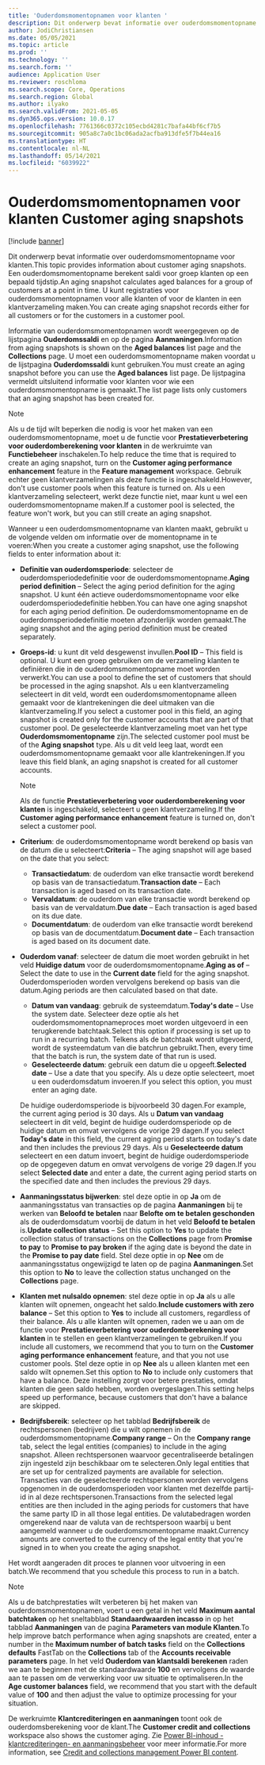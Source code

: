 ```yaml
---
title: 'Ouderdomsmomentopnamen voor klanten '
description: Dit onderwerp bevat informatie over ouderdomsmomentopname voor klanten. Een ouderdomsmomentopname berekent saldi voor groep klanten op een bepaald tijdstip.
author: JodiChristiansen
ms.date: 05/05/2021
ms.topic: article
ms.prod: ''
ms.technology: ''
ms.search.form: ''
audience: Application User
ms.reviewer: roschloma
ms.search.scope: Core, Operations
ms.search.region: Global
ms.author: ilyako
ms.search.validFrom: 2021-05-05
ms.dyn365.ops.version: 10.0.17
ms.openlocfilehash: 7761366c0372c105ecbd4281c7bafa44bf6cf7b5
ms.sourcegitcommit: 905a8c7a0c1bc06ada2acfba913dfe5f7b44ea16
ms.translationtype: HT
ms.contentlocale: nl-NL
ms.lasthandoff: 05/14/2021
ms.locfileid: "6039922"
---
```

# <a name="customer-aging-snapshots"></a><span data-ttu-id="f8f70-104">Ouderdomsmomentopnamen voor klanten </span><span class="sxs-lookup"><span data-stu-id="f8f70-104">Customer aging snapshots</span></span>

[!include [banner](../includes/banner.md)]

<span data-ttu-id="f8f70-105">Dit onderwerp bevat informatie over ouderdomsmomentopname voor klanten.</span><span class="sxs-lookup"><span data-stu-id="f8f70-105">This topic provides information about customer aging snapshots.</span></span> <span data-ttu-id="f8f70-106">Een ouderdomsmomentopname berekent saldi voor groep klanten op een bepaald tijdstip.</span><span class="sxs-lookup"><span data-stu-id="f8f70-106">An aging snapshot calculates aged balances for a group of customers at a point in time.</span></span> <span data-ttu-id="f8f70-107">U kunt registraties voor ouderdomsmomentopnamen voor alle klanten of voor de klanten in een klantverzameling maken.</span><span class="sxs-lookup"><span data-stu-id="f8f70-107">You can create aging snapshot records either for all customers or for the customers in a customer pool.</span></span>

<span data-ttu-id="f8f70-108">Informatie van ouderdomsmomentopnamen wordt weergegeven op de lijstpagina **Ouderdomssaldi** en op de pagina **Aanmaningen**.</span><span class="sxs-lookup"><span data-stu-id="f8f70-108">Information from aging snapshots is shown on the **Aged balances** list page and the **Collections** page.</span></span> <span data-ttu-id="f8f70-109">U moet een ouderdomsmomentopname maken voordat u de lijstpagina **Ouderdomssaldi** kunt gebruiken.</span><span class="sxs-lookup"><span data-stu-id="f8f70-109">You must create an aging snapshot before you can use the **Aged balances** list page.</span></span> <span data-ttu-id="f8f70-110">De lijstpagina vermeldt uitsluitend informatie voor klanten voor wie een ouderdomsmomentopname is gemaakt.</span><span class="sxs-lookup"><span data-stu-id="f8f70-110">The list page lists only customers that an aging snapshot has been created for.</span></span>

> [!NOTE]
> <span data-ttu-id="f8f70-111">Als u de tijd wilt beperken die nodig is voor het maken van een ouderdomsmomentopname, moet u de functie voor **Prestatieverbetering voor ouderdomberekening voor klanten** in de werkruimte van **Functiebeheer** inschakelen.</span><span class="sxs-lookup"><span data-stu-id="f8f70-111">To help reduce the time that is required to create an aging snapshot, turn on the **Customer aging performance enhancement** feature in the **Feature management** workspace.</span></span> <span data-ttu-id="f8f70-112">Gebruik echter geen klantverzamelingen als deze functie is ingeschakeld.</span><span class="sxs-lookup"><span data-stu-id="f8f70-112">However, don't use customer pools when this feature is turned on.</span></span> <span data-ttu-id="f8f70-113">Als u een klantverzameling selecteert, werkt deze functie niet, maar kunt u wel een ouderdomsmomentopname maken.</span><span class="sxs-lookup"><span data-stu-id="f8f70-113">If a customer pool is selected, the feature won't work, but you can still create an aging snapshot.</span></span>

<span data-ttu-id="f8f70-114">Wanneer u een ouderdomsmomentopname van klanten maakt, gebruikt u de volgende velden om informatie over de momentopname in te voeren:</span><span class="sxs-lookup"><span data-stu-id="f8f70-114">When you create a customer aging snapshot, use the following fields to enter information about it:</span></span>

- <span data-ttu-id="f8f70-115">**Definitie van ouderdomsperiode**: selecteer de ouderdomsperiodedefinitie voor de ouderdomsmomentopname.</span><span class="sxs-lookup"><span data-stu-id="f8f70-115">**Aging period definition** – Select the aging period definition for the aging snapshot.</span></span> <span data-ttu-id="f8f70-116">U kunt één actieve ouderdomsmomentopname voor elke ouderdomsperiodedefinitie hebben.</span><span class="sxs-lookup"><span data-stu-id="f8f70-116">You can have one aging snapshot for each aging period definition.</span></span> <span data-ttu-id="f8f70-117">De ouderdomsmomentopname en de ouderdomsperiodedefinitie moeten afzonderlijk worden gemaakt.</span><span class="sxs-lookup"><span data-stu-id="f8f70-117">The aging snapshot and the aging period definition must be created separately.</span></span>
- <span data-ttu-id="f8f70-118">**Groeps-id**: u kunt dit veld desgewenst invullen.</span><span class="sxs-lookup"><span data-stu-id="f8f70-118">**Pool ID** – This field is optional.</span></span> <span data-ttu-id="f8f70-119">U kunt een groep gebruiken om de verzameling klanten te definiëren die in de ouderdomsmomentopname moet worden verwerkt.</span><span class="sxs-lookup"><span data-stu-id="f8f70-119">You can use a pool to define the set of customers that should be processed in the aging snapshot.</span></span> <span data-ttu-id="f8f70-120">Als u een klantverzameling selecteert in dit veld, wordt een ouderdomsmomentopname alleen gemaakt voor de klantrekeningen die deel uitmaken van die klantverzameling.</span><span class="sxs-lookup"><span data-stu-id="f8f70-120">If you select a customer pool in this field, an aging snapshot is created only for the customer accounts that are part of that customer pool.</span></span> <span data-ttu-id="f8f70-121">De geselecteerde klantverzameling moet van het type **Ouderdomsmomentopname** zijn.</span><span class="sxs-lookup"><span data-stu-id="f8f70-121">The selected customer pool must be of the **Aging snapshot** type.</span></span> <span data-ttu-id="f8f70-122">Als u dit veld leeg laat, wordt een ouderdomsmomentopname gemaakt voor alle klantrekeningen.</span><span class="sxs-lookup"><span data-stu-id="f8f70-122">If you leave this field blank, an aging snapshot is created for all customer accounts.</span></span>

    > [!NOTE]
    > <span data-ttu-id="f8f70-123">Als de functie **Prestatieverbetering voor ouderdomberekening voor klanten** is ingeschakeld, selecteert u geen klantverzameling.</span><span class="sxs-lookup"><span data-stu-id="f8f70-123">If the **Customer aging performance enhancement** feature is turned on, don't select a customer pool.</span></span>

- <span data-ttu-id="f8f70-124">**Criterium**: de ouderdomsmomentopname wordt berekend op basis van de datum die u selecteert:</span><span class="sxs-lookup"><span data-stu-id="f8f70-124">**Criteria** – The aging snapshot will age based on the date that you select:</span></span>

    - <span data-ttu-id="f8f70-125">**Transactiedatum**: de ouderdom van elke transactie wordt berekend op basis van de transactiedatum.</span><span class="sxs-lookup"><span data-stu-id="f8f70-125">**Transaction date** – Each transaction is aged based on its transaction date.</span></span>
    - <span data-ttu-id="f8f70-126">**Vervaldatum**: de ouderdom van elke transactie wordt berekend op basis van de vervaldatum.</span><span class="sxs-lookup"><span data-stu-id="f8f70-126">**Due date** – Each transaction is aged based on its due date.</span></span>
    - <span data-ttu-id="f8f70-127">**Documentdatum**: de ouderdom van elke transactie wordt berekend op basis van de documentdatum.</span><span class="sxs-lookup"><span data-stu-id="f8f70-127">**Document date** – Each transaction is aged based on its document date.</span></span>

- <span data-ttu-id="f8f70-128">**Ouderdom vanaf**: selecteer de datum die moet worden gebruikt in het veld **Huidige datum** voor de ouderdomsmomentopname.</span><span class="sxs-lookup"><span data-stu-id="f8f70-128">**Aging as of** – Select the date to use in the **Current date** field for the aging snapshot.</span></span> <span data-ttu-id="f8f70-129">Ouderdomsperioden worden vervolgens berekend op basis van die datum.</span><span class="sxs-lookup"><span data-stu-id="f8f70-129">Aging periods are then calculated based on that date.</span></span> 

    - <span data-ttu-id="f8f70-130">**Datum van vandaag**: gebruik de systeemdatum.</span><span class="sxs-lookup"><span data-stu-id="f8f70-130">**Today's date** – Use the system date.</span></span> <span data-ttu-id="f8f70-131">Selecteer deze optie als het ouderdomsmomentopnameproces moet worden uitgevoerd in een terugkerende batchtaak.</span><span class="sxs-lookup"><span data-stu-id="f8f70-131">Select this option if processing is set up to run in a recurring batch.</span></span> <span data-ttu-id="f8f70-132">Telkens als de batchtaak wordt uitgevoerd, wordt de systeemdatum van die batchrun gebruikt.</span><span class="sxs-lookup"><span data-stu-id="f8f70-132">Then, every time that the batch is run, the system date of that run is used.</span></span>
    - <span data-ttu-id="f8f70-133">**Geselecteerde datum**: gebruik een datum die u opgeeft.</span><span class="sxs-lookup"><span data-stu-id="f8f70-133">**Selected date** – Use a date that you specify.</span></span> <span data-ttu-id="f8f70-134">Als u deze optie selecteert, moet u een ouderdomsdatum invoeren.</span><span class="sxs-lookup"><span data-stu-id="f8f70-134">If you select this option, you must enter an aging date.</span></span>

    <span data-ttu-id="f8f70-135">De huidige ouderdomsperiode is bijvoorbeeld 30 dagen.</span><span class="sxs-lookup"><span data-stu-id="f8f70-135">For example, the current aging period is 30 days.</span></span> <span data-ttu-id="f8f70-136">Als u **Datum van vandaag** selecteert in dit veld, begint de huidige ouderdomsperiode op de huidige datum en omvat vervolgens de vorige 29 dagen.</span><span class="sxs-lookup"><span data-stu-id="f8f70-136">If you select **Today's date** in this field, the current aging period starts on today's date and then includes the previous 29 days.</span></span> <span data-ttu-id="f8f70-137">Als u **Geselecteerde datum** selecteert en een datum invoert, begint de huidige ouderdomsperiode op de opgegeven datum en omvat vervolgens de vorige 29 dagen.</span><span class="sxs-lookup"><span data-stu-id="f8f70-137">If you select **Selected date** and enter a date, the current aging period starts on the specified date and then includes the previous 29 days.</span></span>

- <span data-ttu-id="f8f70-138">**Aanmaningsstatus bijwerken**: stel deze optie in op **Ja** om de aanmaningsstatus van transacties op de pagina **Aanmaningen** bij te werken van **Beloofd te betalen** naar **Belofte om te betalen geschonden** als de ouderdomsdatum voorbij de datum in het veld **Beloofd te betalen** is.</span><span class="sxs-lookup"><span data-stu-id="f8f70-138">**Update collection status** – Set this option to **Yes** to update the collection status of transactions on the **Collections** page from **Promise to pay** to **Promise to pay broken** if the aging date is beyond the date in the **Promise to pay date** field.</span></span> <span data-ttu-id="f8f70-139">Stel deze optie in op **Nee** om de aanmaningsstatus ongewijzigd te laten op de pagina **Aanmaningen**.</span><span class="sxs-lookup"><span data-stu-id="f8f70-139">Set this option to **No** to leave the collection status unchanged on the **Collections** page.</span></span>
- <span data-ttu-id="f8f70-140">**Klanten met nulsaldo opnemen**: stel deze optie in op **Ja** als u alle klanten wilt opnemen, ongeacht het saldo.</span><span class="sxs-lookup"><span data-stu-id="f8f70-140">**Include customers with zero balance** – Set this option to **Yes** to include all customers, regardless of their balance.</span></span> <span data-ttu-id="f8f70-141">Als u alle klanten wilt opnemen, raden we u aan om de functie voor **Prestatieverbetering voor ouderdomberekening voor klanten** in te stellen en geen klantverzamelingen te gebruiken.</span><span class="sxs-lookup"><span data-stu-id="f8f70-141">If you include all customers, we recommend that you to turn on the **Customer aging performance enhancement** feature, and that you not use customer pools.</span></span> <span data-ttu-id="f8f70-142">Stel deze optie in op **Nee** als u alleen klanten met een saldo wilt opnemen.</span><span class="sxs-lookup"><span data-stu-id="f8f70-142">Set this option to **No** to include only customers that have a balance.</span></span> <span data-ttu-id="f8f70-143">Deze instelling zorgt voor betere prestaties, omdat klanten die geen saldo hebben, worden overgeslagen.</span><span class="sxs-lookup"><span data-stu-id="f8f70-143">This setting helps speed up performance, because customers that don't have a balance are skipped.</span></span>
- <span data-ttu-id="f8f70-144">**Bedrijfsbereik**: selecteer op het tabblad **Bedrijfsbereik** de rechtspersonen (bedrijven) die u wilt opnemen in de ouderdomsmomentopname.</span><span class="sxs-lookup"><span data-stu-id="f8f70-144">**Company range** – On the **Company range** tab, select the legal entities (companies) to include in the aging snapshot.</span></span> <span data-ttu-id="f8f70-145">Alleen rechtspersonen waarvoor gecentraliseerde betalingen zijn ingesteld zijn beschikbaar om te selecteren.</span><span class="sxs-lookup"><span data-stu-id="f8f70-145">Only legal entities that are set up for centralized payments are available for selection.</span></span> <span data-ttu-id="f8f70-146">Transacties van de geselecteerde rechtspersonen worden vervolgens opgenomen in de ouderdomsperioden voor klanten met dezelfde partij-id in al deze rechtspersonen.</span><span class="sxs-lookup"><span data-stu-id="f8f70-146">Transactions from the selected legal entities are then included in the aging periods for customers that have the same party ID in all those legal entities.</span></span> <span data-ttu-id="f8f70-147">De valutabedragen worden omgerekend naar de valuta van de rechtspersoon waarbij u bent aangemeld wanneer u de ouderdomsmomentopname maakt.</span><span class="sxs-lookup"><span data-stu-id="f8f70-147">Currency amounts are converted to the currency of the legal entity that you're signed in to when you create the aging snapshot.</span></span>

<span data-ttu-id="f8f70-148">Het wordt aangeraden dit proces te plannen voor uitvoering in een batch.</span><span class="sxs-lookup"><span data-stu-id="f8f70-148">We recommend that you schedule this process to run in a batch.</span></span>

> [!NOTE]
> <span data-ttu-id="f8f70-149">Als u de batchprestaties wilt verbeteren bij het maken van ouderdomsmomentopnamen, voert u een getal in het veld **Maximum aantal batchtaken** op het sneltabblad **Standaardwaarden incasso** in op het tabblad **Aanmaningen** van de pagina **Parameters van module Klanten**.</span><span class="sxs-lookup"><span data-stu-id="f8f70-149">To help improve batch performance when aging snapshots are created, enter a number in the **Maximum number of batch tasks** field on the **Collections defaults** FastTab on the **Collections** tab of the **Accounts receivable parameters** page.</span></span> <span data-ttu-id="f8f70-150">In het veld **Ouderdom van klantsaldi berekenen** raden we aan te beginnen met de standaardwaarde **100** en vervolgens de waarde aan te passen om de verwerking voor uw situatie te optimaliseren.</span><span class="sxs-lookup"><span data-stu-id="f8f70-150">In the **Age customer balances** field, we recommend that you start with the default value of **100** and then adjust the value to optimize processing for your situation.</span></span>

<span data-ttu-id="f8f70-151">De werkruimte **Klantcrediteringen en aanmaningen** toont ook de ouderdomsberekening voor de klant.</span><span class="sxs-lookup"><span data-stu-id="f8f70-151">The **Customer credit and collections** workspace also shows the customer aging.</span></span> <span data-ttu-id="f8f70-152">Zie [Power BI-inhoud - klantcrediteringen- en aanmaningsbeheer](credit-collections-power-bi.md) voor meer informatie.</span><span class="sxs-lookup"><span data-stu-id="f8f70-152">For more information, see [Credit and collections management Power BI content](credit-collections-power-bi.md).</span></span>

